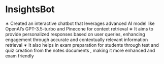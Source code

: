 # InsightsBot

∗ Created an interactive chatbot that leverages advanced AI model like OpenAI’s GPT-3.5-turbo and Pinecone for context retrieval ∗ It aims to provide personalized responses based on user queries, enhancing engagement through accurate and contextually relevant information retrieval ∗ It also helps in exam preparation for students through test and quiz creation from the notes documents , making it more enhanced and exam friendly
